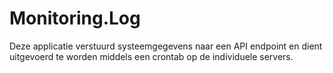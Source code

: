 # Monitoring.Log

Deze applicatie verstuurd systeemgegevens naar een API endpoint en dient uitgevoerd te worden middels een crontab op de individuele servers.